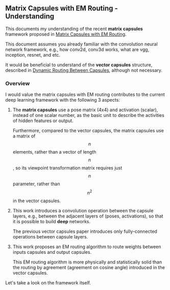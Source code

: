 ## Matrix Capsules with EM Routing - Understanding

This documents my understanding of the recent __matrix capsules__ framework proposed in [Matrix Capsules with EM Routing](https://openreview.net/pdf?id=HJWLfGWRb).

This document assumes you already familiar with the convolution neural network framework, e.g., how conv2d, conv3d works, what are vgg, inception, resnet, and etc.

It would be beneficial to understand of the __vector capsules__ structure, described in [Dynamic Routing Between Capsules](https://arxiv.org/abs/1710.09829), although not necessary.   

### Overview

I would value the matrix capsules with EM routing contributes to the current deep learning framework with the following 3 aspects:

1. The __matrix capsules__ use a pose matrix (4x4) and activation (scalar), instead of one scalar number, as the basic unit to describe the activities of hidden features or output.

    Furthermore, compared to the vector capsules, the matrix capsules use a matrix of $$n$$ elements, rather than a vector of length $$n$$, so its viewpoint transformation matrix requires just $$n$$ parameter, rather than $$n^2$$ in the vector capsules.

2. This work introduces a convolution operation between the capsule layers, e.g., between the adjacent layers of (poses, activations), so that it is possible to build __deep__ networks.

    The previous vector capsules paper introduces only fully-connected operations between capsule layers.

3. This work proposes an EM routing algorithm to route weights between inputs capsules and output capsules.
 
    This EM routing algorithm is more physically and statistically solid than the routing by agreement (agreement on cosine angle) introduced in the vector capsules.   

Let's take a look on the framework itself.

